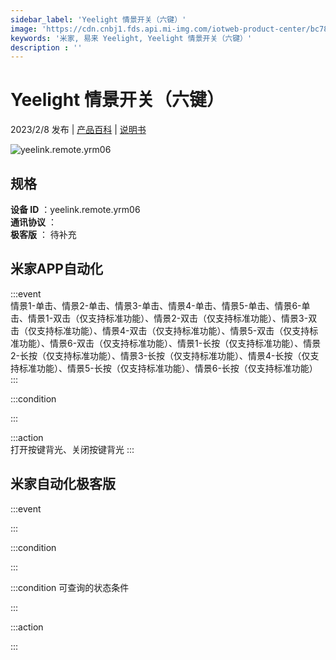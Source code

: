 ```yaml
---
sidebar_label: 'Yeelight 情景开关（六键）'
image: 'https://cdn.cnbj1.fds.api.mi-img.com/iotweb-product-center/bc7890cb1103cffa76fbed903f0499be_1670399332248.png?GalaxyAccessKeyId=AKVGLQWBOVIRQ3XLEW&Expires=9223372036854775807&Signature=/lBeuf0Swhj1yIFx4DOeAosJPbM='
keywords: '米家, 易来 Yeelight, Yeelight 情景开关（六键）'
description : ''
---
```

# Yeelight 情景开关（六键）

2023/2/8 发布 | [产品百科](https://home.mi.com/webapp/content/baike/product/index.html?model=yeelink.remote.yrm06/) | [说明书](https://home.mi.com/views/introduction.html?model=yeelink.remote.yrm06&region=cn)

![yeelink.remote.yrm06](https://cdn.cnbj1.fds.api.mi-img.com/iotweb-product-center/bc7890cb1103cffa76fbed903f0499be_1670399332248.png?GalaxyAccessKeyId=AKVGLQWBOVIRQ3XLEW&Expires=9223372036854775807&Signature=/lBeuf0Swhj1yIFx4DOeAosJPbM=)

## 规格  
> 
**设备 ID** ：yeelink.remote.yrm06  
**通讯协议** ：  
**极客版**  ： 待补充 


## 米家APP自动化  

:::event  
情景1-单击、情景2-单击、情景3-单击、情景4-单击、情景5-单击、情景6-单击、情景1-双击（仅支持标准功能）、情景2-双击（仅支持标准功能）、情景3-双击（仅支持标准功能）、情景4-双击（仅支持标准功能）、情景5-双击（仅支持标准功能）、情景6-双击（仅支持标准功能）、情景1-长按（仅支持标准功能）、情景2-长按（仅支持标准功能）、情景3-长按（仅支持标准功能）、情景4-长按（仅支持标准功能）、情景5-长按（仅支持标准功能）、情景6-长按（仅支持标准功能）
:::

:::condition  

:::

:::action   
打开按键背光、关闭按键背光
:::

## 米家自动化极客版  

:::event  

:::

:::condition  

:::

:::condition 可查询的状态条件  

:::

:::action  

:::

        
